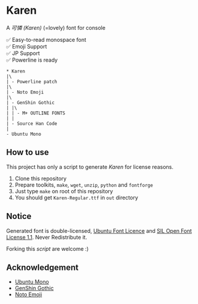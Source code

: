 # Karen
A *可憐 (Karen)* (=lovely) font for console

:white_check_mark: Easy-to-read monospace font  
:white_check_mark: Emoji Support  
:white_check_mark: JP Support  
:white_check_mark: Powerline is ready

```
* Karen
|\
| - Powerline patch
|\
| - Noto Emoji
|\
| - GenShin Gothic
| |\
| | - M+ OUTLINE FONTS
| |
| - Source Han Code
|
- Ubuntu Mono
```

## How to use
This project has only a script to generate *Karen* for license reasons.

1. Clone this repository
2. Prepare toolkits, `make`, `wget`, `unzip`, `python` and `fontforge`
3. Just type `make` on root of this repository
4. You should get `Karen-Regular.ttf` in `out` directory


## Notice
Generated font is double-licensed, [Ubuntu Font Licence](http://font.ubuntu.com/licence/) and [SIL Open Font License 1.1](https://en.wikipedia.org/wiki/SIL_Open_Font_License). Never Redistribute it.

Forking this *script* are welcome :)


## Acknowledgement
* [Ubuntu Mono](http://font.ubuntu.com/)
* [GenShin Gothic](http://jikasei.me/font/genshin/)
* [Noto Emoji](https://github.com/googlei18n/noto-emoji)
